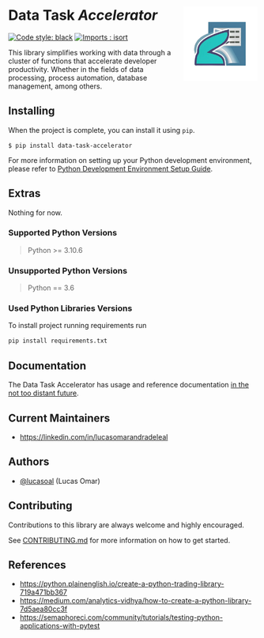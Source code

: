 # **Data Task _Accelerator_** <img src="./imgs/dta_logo.png" width="150" align='right'>

<!--
[![PyPI Latest Release](https://img.shields.io/pypi/v/data-task-accelerator.svg)](https://pypi.org/project/data-task-accelerator)
[![Downloads](https://static.pepy.tech/personalized-badge/data-task-accelerator?period=month&units=international_system&left_color=black&right_color=orange&left_text=PyPI%20downloads%20per%20month)](https://pepy.tech/project/data-task-accelerator)
-->

[![Code style: black](https://img.shields.io/badge/%20Code%20Style-Black-%23484B6D?style=flat&labelColor=23c4be)](https://github.com/psf/black)
[![Imports : isort](https://img.shields.io/badge/%20Imports-isort-%23484B6D?style=flat&labelColor=23c4be)](https://pycqa.github.io/isort/)

This library simplifies working with data through a cluster of functions that accelerate developer productivity. Whether in the fields of data processing, process automation, database management, among others.

## Installing

When the project is complete, you can install it using `pip`.

```
$ pip install data-task-accelerator
```

For more information on setting up your Python development environment, please refer to [Python Development Environment Setup Guide](https://cloud.google.com/python/setup).

## Extras

Nothing for now.

### Supported Python Versions

> Python >= 3.10.6

### Unsupported Python Versions

> Python == 3.6

### Used Python Libraries Versions

To install project running requirements run

```py
pip install requirements.txt
```

## Documentation

The Data Task Accelerator has usage and reference documentation [in the not too distant future](https://youtu.be/dQw4w9WgXcQ?t=85).

## Current Maintainers

-   https://linkedin.com/in/lucasomarandradeleal

## Authors

-   [@lucasoal](https://github.com/lucasoal) (Lucas Omar)

## Contributing

Contributions to this library are always welcome and highly encouraged.

See [CONTRIBUTING.md](./CONTRIBUTING.md) for more information on how to get started.

## References

-   https://python.plainenglish.io/create-a-python-trading-library-719a471bb367
-   https://medium.com/analytics-vidhya/how-to-create-a-python-library-7d5aea80cc3f
-   https://semaphoreci.com/community/tutorials/testing-python-applications-with-pytest
